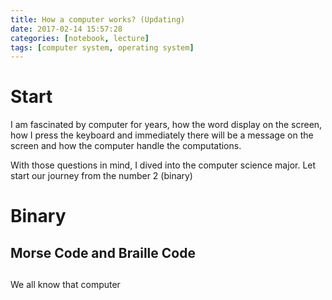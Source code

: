 ```yaml
---
title: How a computer works? (Updating)
date: 2017-02-14 15:57:28
categories: [notebook, lecture]
tags: [computer system, operating system]
---
```


# Start

I am fascinated by computer for years, how the word display on the screen, how I press the keyboard and immediately there will be a message on the screen and how the computer handle the computations. 

With those questions in mind, I dived into the computer science major. Let start our journey from the number 2 (binary)

# Binary

## Morse Code and Braille Code

##

We all know that computer
